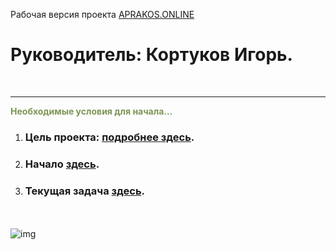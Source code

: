 <script>
if(window.location.hostname === "aprakosonline.readthedocs.io"){
window.location.href='../start'
} else {
console.log('-=-=-= Вас приветствует СВЕТОФОР-РАЗРАБОТКИ =-=-=-')
}
</script>

Рабочая версия проекта <span style="color: #2C87BF;">[APRAKOS.ONLINE]()</span>
 
# Руководитель: **Кортуков Игорь**.
<br>

---

<span style="color: #7C9655;">**Необходимые условия для начала…**

1. ### Цель проекта:  [подробнее здесь](./target.md).
2. ### Начало [здесь](./_README.md).
3. ### Текущая задача [здесь](./task.md).

<br><br>
![img](https://1.bp.blogspot.com/-wFaMiAHx-Y8/YG3EaVrCDFI/AAAAAAAAGZY/IYjO6zFHW5wjj4I_HrssCIShQpMxWMHlgCLcBGAsYHQ/s800/IMG_2094.PNG)
